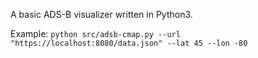 A basic ADS-B visualizer written in Python3. 

Example:
```python src/adsb-cmap.py --url "https://localhost:8080/data.json" --lat 45 --lon -80```
